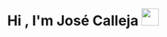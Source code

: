 <h1 align="center"><b>Hi , I'm José Calleja </b><img src="https://media.giphy.com/media/hvRJCLFzcasrR4ia7z/giphy.gif" width="35"></h1>
